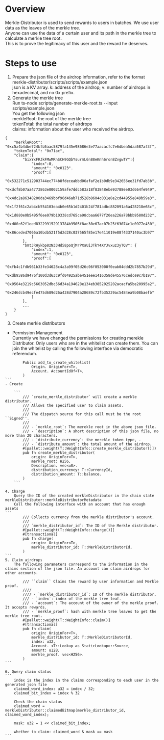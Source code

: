 # Overview
 Merkle-Distributor is used to send rewards to users in batches. We use user data as the leaves of the merkle tree.  
 Anyone can use the data of a certain user and its path in the merkle tree to calculate a merkle tree root.  
 This is to prove the legitimacy of this user and the reward he deserves.
    
# Steps to use
1. Prepare the json file of the airdrop information, refer to the format merkle-distributor/scripts/scripts/example.json  
json is a KV array. k: address of the airdrop; v: number of airdrops in hexadecimal, and no 0x prefix.
2. Generate the merkle tree  
Run ts-node scripts/generate-merkle-root.ts --input scripts/example.json  
You get the following json  
    merkleRoot: the root of the merkle tree   
    tokenTotal: the total number of airdrops  
    claims: information about the user who received the airdrop.
```
{
    "merkleRoot": "0xc5a4b4dbe724bfb5aac5879fa145e98686e3e77aacacfc7e6dbea5daa587af3f",
    "tokenTotal": "0x71ac",
    "claim":{
        "bixYxFRJkFMwMRnSCH9GQbYsurmL6n88eKnh6ron8ZvgwTY":{
            "index":0,
            "amount": "0x0123".
            "proof":[
                "0x532271c512903744ec774b8fdeceabbd06afaf2e1b0db9e342656ee31fd7ab3b",
                "0xdcf8b07aa4773863e0002159afe7ddc583a18f83848ebe93788ee03d664fe949",
                "0x4dc2a86348200da3469bbf96d46ab71d528b8604c031e0e2cd44955e849b59a3",
                "0x1f2f61c2ab4cb554103ea4b0e65b1d2401b24f781adbc882091a6a428218e68c",
                "0x1d880e0b5495f6ee079b10338cd765ce98cbaa6677f20ea226a78bbb9580d232",
                "0xd00c62f1eed832299152913784b9505f8ae30e67ac07b25f63074c1e0977e430",
                "0x86ceded7066a10bdb521f5d2d28c037565f85e17e411019e88f4337140ac3b97"
            ]
        },
        "bmtJRHykbp8zN33Hd58poQjMrPXaUiJTkY4XYJvxuz3yTQV": {
            "index":1,
            "amount": "0x0123",
            "proof":[
                "0xfb4c1fdb961b33fe34628c4a3a99f05d26c06f053000f0eab04ddd2b7857b29d",
                "0xdb9586d9476f100d3d63c9fd04925abe451eee1416358de45576cedce9c7b197",
                "0x0564e3219c5663052dbc56d34a194628e134eb3852025202acacfa5be20995a2",
                "0x246dcb49ecfe475d689d26a428d7904a28689c72fb35229ac5484ea9b08baefb"
            ]
        },
        ...
    }
}
```
3. Create merkle distributors

- Permission Management  
Currently we have changed the permissions for creating merekle Distributor. 
Only users who are in the whitelist can create them. 
You can join the whitelist by calling the following interface via democratic referendum.
````
        Public add_to_create_whitelist(
            Origin. OriginFor<T>,
            Account. AccountIdOf<T>,
        )
```
- Create

    ```
        /// `create_merkle_distributor` will create a merkle distributor.
        /// Allows the specified user to claim assets.
        ///
        /// The dispatch source for this call must be the root ``Signed''.
        ///
        /// - `merkle_root`: The merekle root in the above json file.
        /// - `description`: A short description of this json file, no more than 20 characters.
        /// - `distribute_currency`: the merekle token type, .
        /// - `distribute_amount`: the total amount of the airdrop.
        #[pallet::weight(T::WeightInfo::create_merkle_distributor()])
        pub fn create_merkle_distributor(
            origin: OriginFor<T>,
            merkle_root: H256,
            Description. vec<u8>.
            distribution_currency: T::CurrencyId,
            distribution_amount: T::balance.
        ) 
    ```

4. Charge  
    Query the ID of the created merkleDistributor in the chain state merkleDistributor::merkleDistributorMetadata  
    Call the following interface with an account that has enough assets
```
        /// Collects currency from the merkle distributor's account.
        ///
        /// `merkle_distributor_id`: The ID of the Merkle distributor.
        #[pallet::weight(T::WeightInfo::charge()]]
        #[transactional]
        pub fn charge(
            origin: OriginFor<T>,
            merkle_distributor_id: T::MerkleDistributorId,
        )
```
5. Claim airdrops  
    The following parameters correspond to the information in the claims section of the json file. An account can claim airdrops for other accounts.

        /// ``claim`` Claims the reward by user information and Merkle proof.
        ////
        //// - `merkle_distributor_id`: ID of the merkle distributor.
        /// - `index`: index of the merkle tree leaf.
        /// - `account`: The account of the owner of the merkle proof. It accepts rewards.
        /// - `merkle_proof`: hash with merkle tree leaves to get the merkle tree root.
        #[pallet::weight(T::WeightInfo::claim()]
        #[transactional]
        pub fn claim(
            origin: OriginFor<T>,
            merkle_distributor_id: T::MerkleDistributorId,
            index: u32,
            Account. <T::Lookup as StaticLookup>::Source,
            amount: u128,
            merkle_proof. vec<H256>.
        )
```

6. Query claim status
```
    index is the index in the claims corresponding to each user in the generated json file
    claimed_word_index: u32 = index / 32;
    claimed_bit_index = index % 32

    Check the chain status 
    claimed_word = merkleDistributor::claimedBitmap(merkle_distributor_id, claimed_word_index);

    mask: u32 = 1 << claimed_bit_index;
    
    whether to claim: claimed_word & mask == mask
```
